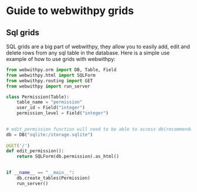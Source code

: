# Guide to webwithpy grids
## Sql grids
SQL grids are a big part of webwithpy, they allow you to easily add, edit and delete rows
from any sql table in the database. Here is a simple use example of how to use grids with webwithpy:
```python
from webwithpy.orm import DB, Table, Field
from webwithpy.html import SQLForm
from webwithpy.routing import GET
from webwithpy import run_server

class Permission(Table):
    table_name = "permission"    
    user_id = Field("integer")   
    permission_level = Field("integer")

    
# edit_permission function will need to be able to access db(recommended to store as a class variable)
db = DB("sqlite:/storage.sqlite")
    
@GET('/')
def edit_permission():
    return SQLForm(db.permission).as_html()
    

if __name__ == "__main__":
    db.create_tables(Permission)
    run_server()
```